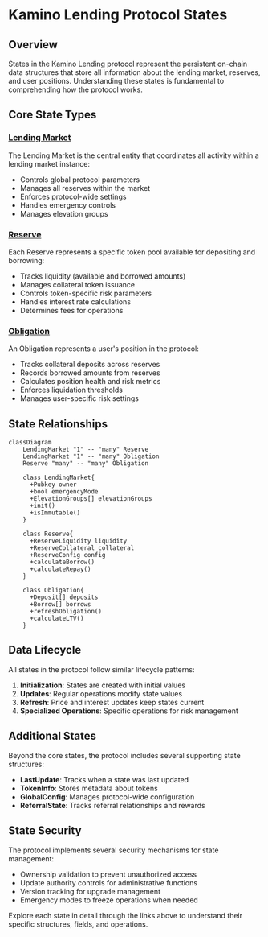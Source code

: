 # Kamino Lending Protocol States

## Overview

States in the Kamino Lending protocol represent the persistent on-chain data structures that store all information about the lending market, reserves, and user positions. Understanding these states is fundamental to comprehending how the protocol works.

## Core State Types

### [Lending Market](./lending-market/overview.md)

The Lending Market is the central entity that coordinates all activity within a lending market instance:

- Controls global protocol parameters
- Manages all reserves within the market
- Enforces protocol-wide settings
- Handles emergency controls
- Manages elevation groups

### [Reserve](./reserve/overview.md)

Each Reserve represents a specific token pool available for depositing and borrowing:

- Tracks liquidity (available and borrowed amounts)
- Manages collateral token issuance
- Controls token-specific risk parameters
- Handles interest rate calculations
- Determines fees for operations

### [Obligation](./obligation/overview.md)

An Obligation represents a user's position in the protocol:

- Tracks collateral deposits across reserves
- Records borrowed amounts from reserves
- Calculates position health and risk metrics
- Enforces liquidation thresholds
- Manages user-specific risk settings

## State Relationships

```mermaid
classDiagram
    LendingMarket "1" -- "many" Reserve
    LendingMarket "1" -- "many" Obligation
    Reserve "many" -- "many" Obligation
    
    class LendingMarket{
      +Pubkey owner
      +bool emergencyMode
      +ElevationGroups[] elevationGroups
      +init()
      +isImmutable()
    }
    
    class Reserve{
      +ReserveLiquidity liquidity
      +ReserveCollateral collateral
      +ReserveConfig config
      +calculateBorrow()
      +calculateRepay()
    }
    
    class Obligation{
      +Deposit[] deposits
      +Borrow[] borrows
      +refreshObligation()
      +calculateLTV()
    }
```

## Data Lifecycle

All states in the protocol follow similar lifecycle patterns:

1. **Initialization**: States are created with initial values
2. **Updates**: Regular operations modify state values
3. **Refresh**: Price and interest updates keep states current
4. **Specialized Operations**: Specific operations for risk management

## Additional States

Beyond the core states, the protocol includes several supporting state structures:

- **LastUpdate**: Tracks when a state was last updated
- **TokenInfo**: Stores metadata about tokens
- **GlobalConfig**: Manages protocol-wide configuration
- **ReferralState**: Tracks referral relationships and rewards

## State Security

The protocol implements several security mechanisms for state management:

- Ownership validation to prevent unauthorized access
- Update authority controls for administrative functions
- Version tracking for upgrade management
- Emergency modes to freeze operations when needed

Explore each state in detail through the links above to understand their specific structures, fields, and operations.

